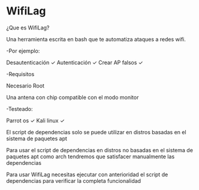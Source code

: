 # WifiLag
¿Que es WifiLag?

Una herramienta escrita en bash que te automatiza ataques a redes wifi.

-Por ejemplo:

Desautenticación ✓
Autenticación ✓
Crear AP falsos ✓


-Requisitos

Necesario Root

Una antena con chip compatible con el modo monitor

-Testeado:

Parrot os ✓
Kali linux ✓

El script de dependencias solo se puede utilizar en distros basadas en el sistema de paquetes apt

Para usar el script de dependencias en distros no basadas en el sistema de paquetes apt como arch tendremos que satisfacer manualmente las dependencias

Para usar WifiLag necesitas ejecutar con anterioridad el script de dependencias para verificar la completa funcionalidad

